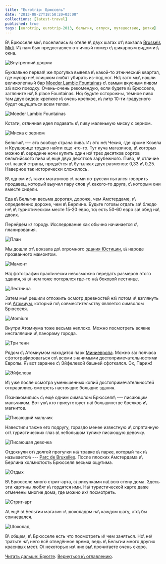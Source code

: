 ```yaml
---
title: "Eurotrip: Брюссель"
date: "2013-08-27T18:50:20+03:00"
collections: [latest-travel]
published: true
tags: [eurotrip, eurotrip-2013, бельгия, отпуск, путешествие, фотки]
---
```


В\ Брюсселе мы\ поселились в\ отеле в\ двух шагах от\ вокзала [Brussels Midi]. И\ нам был предоставлен отличный номер
с\ шикарным видом из\ окна.

![Внутренний дворик](/images/travel/2013-08-eurotrip/brussels-yard.jpg "Внутренний дворик")

Буквально первая\ же прогулка вывела в\ какой-то этнический квартал, где мусор не\ слишком любят убирать
из-под ног. Но\ зато мы\ нашли великолепный бар [Moeder Lambic Fountainas] с\ самым вкусным пивом за\ всю поездку.
Очень-очень рекомендую, если будете в\ Брюсселе, загляните на\ 8 place Fountainas. Но\ будьте осторожны, тёмное
пиво там двух видов: крепкое и\ очень крепкое, и\ литр 10-ти градусного будет ощущаться всем телом.

![Moeder Lambic Fountainas](/images/travel/2013-08-eurotrip/brussels-moeder-lambic.jpg "Moeder Lambic Fountainas")

Кстати, отличная идея подавать к\ пиву маленькую миску с зерном.

![Миска с зерном](/images/travel/2013-08-eurotrip/brussels-grain.jpg "Миска с зерном")

Бельгия\ --- это вообще страна пива. И\ это не\ Чехия, где кроме Козела и Крушовице трудно найти еще что-то. Тут
куча магазинов, в\ которых можно в\ середине ночи купить один из\ трех десятков сортов бельгийского пива и\ ещё двух
десятков зарубежного. Пиво, в\ отличие от\ нашей страны, продаётся в\ бутылках двух разменов: 0,33 и\ 0,25. Наверное так
исторически сложилось.

В\ одном из\ таких магазинов с\ нами по-русски пытался говорить продавец, который выучил пару слов
у\ какого-то друга, с\ которым они вместе сидели.

Еда в\ Бельгии весьма дорогая, дороже, чем Амстердаме, и\ определённо дороже, чем в\ Берлине. Будьте готовы отдать
за\ блюдо не\ в\ туристическом месте 15-20 евро, то\ есть 50-60 евро за\ обед на\ двоих.

Перейдём к\ городу. Исследование как обычно начинается с\ планирования.

![План](/images/travel/2013-08-eurotrip/brussels-planning.jpg "План")

Мы дошли от\ вокзала до\ огромного [здания Юстиции][justice], в\ народе прозванного мамонтом.

![Мамонт](/images/travel/2013-08-eurotrip/brussels-mammoth.jpg "Мамонт")

На\ фотографии практически невозможно передать размеров этого здания, я\ в\ нем тоже потерялся где-то на\ боковой
лестнице.

![Лестница](/images/travel/2013-08-eurotrip/brussels-stairs.jpg "Лестница")

Затем мы\ решили отложить осмотр древностей на\ потом и\ взглянуть на\ [Атомиум][atomium], который по\ совместительству
является символом Брюсселя.

![Atomium](/images/travel/2013-08-eurotrip/brussels-atomium.jpg "Atomium")

Внутри Атомиума тоже весьма неплохо. Можно посмотреть всякие инсталляции и\ панораму города.

![Три тени](/images/travel/2013-08-eurotrip/brussels-shadows.jpg "Три тени")

Рядом с\ Атомиумом находится парк [Миниевропа][minieurope]. Можно за\ полчаса сфотографироваться со\ всеми значимыми
достопримечательностями Европы. Я\ вот заранее с\ Эйфелевой башней сфоткался. Эх, Париж!

![Эйфелева](/images/travel/2013-08-eurotrip/brussels-eiffel.jpg "Эйфелева")

И\ уже после осмотра уменьшенных копий достопримечательностей отправились смотреть настоящие большие здания.

Познакомились с\ ещё одним символом Брюсселя\ --- писающим мальчиком. Вот уж\ кто присутствует на\ большинстве брелков
и\ магнитов.

![Писающий мальчик](/images/travel/2013-08-eurotrip/brussels-peeing-boy.jpg "Писающий мальчик")

Навестили также его подругу, гораздо менее известную и\ спрятанную от\ туристических глаз в\ небольшом тупике писающую
девочку.

![Писающая девочка](/images/travel/2013-08-eurotrip/brussels-peeing-girl.jpg "Писающая девочка")

Отдохнули от\ долгой прогулки на\ травке в\ парке, который так и\ называется\ --- [Parc de Bruxelles]. После плоских
Амстердама и\ Берлина холмистость Брюсселя весьма ощутима.

![Отдых](/images/travel/2013-08-eurotrip/brussels-park.jpg "Отдых")

В\ Брюсселе много стрит-арта, с\ рисунками на\ всю стену дома. Здесь эти картины любят и\ гордятся ими.
На\ туристической карте даже отмечены многие дома, где можно их\ посмотреть.

![Стрит-арт](/images/travel/2013-08-eurotrip/brussels-street-art.jpg "Стрит-арт")

А\ ещё в\ Бельгии магазин с\ шоколадом на\ каждом шагу, кто\ бы сомневался.

![Шоколад](/images/travel/2013-08-eurotrip/brussels-chocolate.jpg "Шоколад")

В\ общем, в\ Брюсселе есть что посмотреть и\ чем заняться. Но\ не\ тратьте на\ него всё отведённое время, ведь
в\ Бельгии много других красивых мест. О\ некоторых из\ них вы\ прочитаете очень скоро.

[Читать дальше: Брюгге](/post/eurotrip-brugge/). [Вернуться к\ оглавлению](/post/eurotrip-2013/).

[atomium]: http://ru.wikipedia.org/wiki/%D0%90%D1%82%D0%BE%D0%BC%D0%B8%D1%83%D0%BC
[Brussels Midi]: http://en.wikipedia.org/wiki/Brussels-South_railway_station
[justice]: http://ru.wikipedia.org/wiki/%D0%94%D0%B2%D0%BE%D1%80%D0%B5%D1%86_%D0%BF%D1%80%D0%B0%D0%B2%D0%BE%D1%81%D1%83%D0%B4%D0%B8%D1%8F_(%D0%91%D1%80%D1%8E%D1%81%D1%81%D0%B5%D0%BB%D1%8C)
[minieurope]: http://ru.wikipedia.org/wiki/%D0%9C%D0%B8%D0%BD%D0%B8-%D0%95%D0%B2%D1%80%D0%BE%D0%BF%D0%B0
[Moeder Lambic Fountainas]: http://www.moederlambic.com/
[Parc de Bruxelles]: http://en.wikipedia.org/wiki/Brussels_Park
